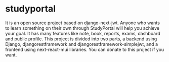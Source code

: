 # studyportal
It is an open source project based on django-next-jwt. Anyone who wants to learn something on their own through StudyPortal will help you achieve your goal. It has many features like note, book, reports, exams, dashboard and public profile. This project is divided into two parts, a backend using Django, djangorestframework and djangorestframework-simplejwt, and a frontend using next-react-mui libraries. You can donate to this project if you want.
